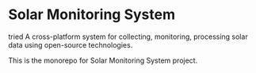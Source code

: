 # Solar Monitoring System
tried
A cross-platform system for collecting, monitoring, processing solar data using open-source technologies.

This is the monorepo for Solar Monitoring System project.
